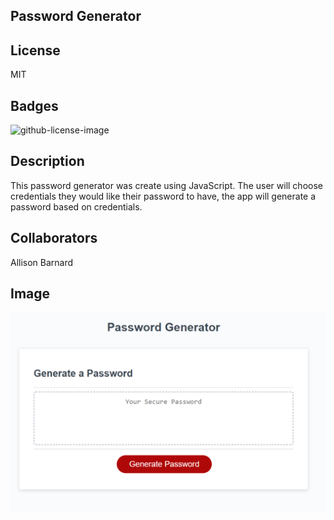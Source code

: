 ## Password Generator

## License
MIT

## Badges
  ![github-license-image](https://img.shields.io/github/license/commonality/getting-started-inner-source.svg?style=flat-square)

## Description
This password generator was create using JavaScript. The user will choose credentials they would like their password to have, the app will generate a password based on credentials.

## Collaborators
Allison Barnard

## Image
![image of password_generator](/password_generator.PNG)


